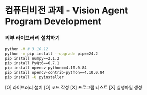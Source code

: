 # 컴퓨터비전 과제 - Vision Agent Program Development

### 외부 라이브러리 설치하기

```bash
python -V # 3.10.12
python -m pip install --upgrade pip==24.2
pip install numpy==2.1.2
pip install PyQt6==6.7.1
pip install opencv-python==4.10.0.84
pip install opencv-contrib-python==4.10.0.84
pip install -U pyinstaller
```

[O] 라이브러리 설치
[O] 코드 작성
[X] 프로그램 테스트
[X] 실행파일 생성
